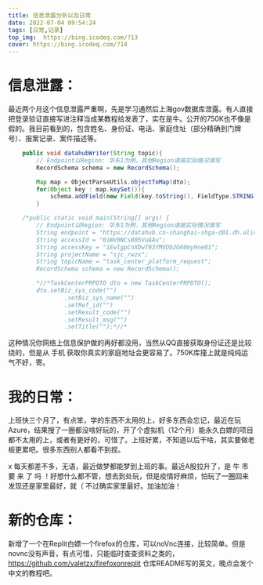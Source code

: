 ```yaml
---
title: 信息泄露分析以及日常
date: 2022-07-04 09:54:24
tags: [日常,记录]
top_img:  https://bing.icodeq.com/?13
cover: https://bing.icodeq.com/?14
---
```


# 信息泄露：

最近两个月这个信息泄露严重啊，先是学习通然后上海gov数据库泄露。有人直接把登录验证直接写进注释当成某教程给发表了，实在是牛。公开的750K也不像是假的。我目前看到的，包含姓名、身份证、电话、家庭住址（部分精确到门牌号）、报案记录、案件描述等。

```java
    public void datahubWriter(String topic){
        // Endpoint以Region: 华东1为例，其他Region请按实际情况填写
        RecordSchema schema = new RecordSchema();

        Map map = ObjectParseUtils.objectToMap(dto);
        for(Object key : map.keySet()){
            schema.addField(new Field(key.toString(), FieldType.STRING));
        }

    /*public static void main(String[] args) {
        // Endpoint以Region: 华东1为例，其他Region请按实际情况填写
        String endpoint = "https://datahub.cn-shanghai-shga-d01.dh.alicloud.ga.sh";
        String accessId = "0iWV0NCs805VuAAu";
        String accessKey = "iEwlgpCnXDwT93YMVDb2G60my9ne81";
        String projectName = "sjc_rwzx";
        String topicName = "task_center_platform_request";
        RecordSchema schema = new RecordSchema();

        *//*TaskCenterPRPDTO dto = new TaskCenterPRPDTO();
        dto.setBiz_sys_code("")
                .setBiz_sys_name("")
                .setRef_id("")
                .setResult_code("")
                .setResult_msg("")
                .setTitle("");*//*
```

这种情况你网络上信息保护做的再好都没用，当然从QQ直接获取身份证还是比较绕的，但是从 手机 获取你真实的家庭地址会更容易了。750K库撞上就是纯纯运气不好，寄。

# 我的日常：

上班快三个月了，有点笨，学的东西不太用的上，好多东西会忘记，最近在玩Azure，结果搜了一圈都没啥好玩的，开了个虚拟机（12个月）能永久白嫖的项目都不太用的上，或者有更好的，可惜了。上班好累，不知道以后干啥，其实要做老板更累吧。很多东西别人都看不到捏。

 x 每天都差不多，无语，最近做梦都能梦到上班的事。最近A股拉升了，是 牛 市 要 来 了 吗 ！好想什么都不管，想去到处玩，但是疫情好麻烦，怕玩了一圈回来发现还是家里最好，就（ 不过确实家里最好。加油加油！

# 新的仓库：

新增了一个在Replit白嫖一个firefox的仓库，可以noVnc连接，比较简单。但是novnc没有声音，有点可惜，只能临时查查资料之类的，https://github.com/valetzx/firefoxonreplit 仓库README写的英文，晚点会发个中文的教程吧。